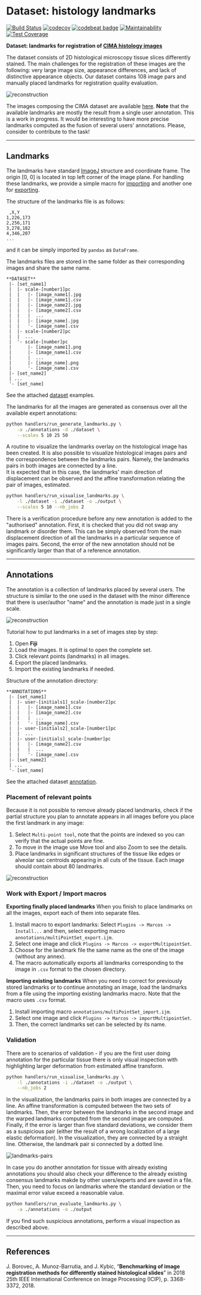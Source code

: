 # Dataset: histology landmarks

[![Build Status](https://travis-ci.org/Borda/dataset-histology-landmarks.svg?branch=master)](https://travis-ci.org/Borda/dataset-histology-landmarks)
[![codecov](https://codecov.io/gh/Borda/dataset-histology-landmarks/branch/master/graph/badge.svg)](https://codecov.io/gh/Borda/dataset-histology-landmarks)
[![codebeat badge](https://codebeat.co/badges/3e86ad36-cb0c-430f-a096-a221ca871bb4)](https://codebeat.co/a/jirka-borovec/projects/github-com-borda-dataset-histology-landmarks-master)
[![Maintainability](https://api.codeclimate.com/v1/badges/e1374e80994253cc8e95/maintainability)](https://codeclimate.com/github/Borda/dataset-histology-landmarks/maintainability)
[![Test Coverage](https://api.codeclimate.com/v1/badges/e1374e80994253cc8e95/test_coverage)](https://codeclimate.com/github/Borda/dataset-histology-landmarks/test_coverage)


**Dataset: landmarks for registration of [CIMA histology images](http://cmp.felk.cvut.cz/~borovji3/?page=dataset)**

The dataset consists of 2D histological microscopy tissue slices differently stained. 
The main challenges for the registration of these images are the following: very large image size, appearance differences, and lack of distinctive appearance objects. 
Our dataset contains 108 image pars and manually placed landmarks for registration quality evaluation.

![reconstruction](figures/images-landmarks.jpg)

The images composing the CIMA dataset are available [here](http://cmp.felk.cvut.cz/~borovji3/?page=dataset). 
**Note** that the available landmarks are mostly the result from a single user annotation. 
This is a work in progress. It would be interesting to have more precise landmarks computed as the fusion of several users' annotations. Please, consider to contribute to the task!

---

## Landmarks

The landmarks have standard [ImageJ](https://imagej.net/Welcome) structure and coordinate frame. 
The origin [0, 0] is located in top left corner of the image plane. 
For handling these landmarks, we provide a simple macro for [importing](annotations/multiPointSet_import.ijm) and another one for [exporting](annotations/multiPointSet_export.ijm).

The structure of the landmarks file is as follows:
```
 ,X,Y
1,226,173
2,256,171
3,278,182
4,346,207
...
```
 and it can be simply imported by `pandas` as `DataFrame`.

The landmarks files are stored in the same folder as their corresponding images and share the same name. 
```
**DATASET**
 |- [set_name1]
 |  |- scale-[number1]pc
 |  |   |- [image_name1].jpg
 |  |   |- [image_name1].csv
 |  |   |- [image_name2].jpg
 |  |   |- [image_name2].csv
 |  |   |  ...
 |  |   |- [image_name].jpg
 |  |   '- [image_name].csv
 |  |- scale-[number2]pc
 |  |  ...
 |  '- scale-[number]pc
 |      |- [image_name1].png
 |      |- [image_name1].csv
 |      |  ...
 |      |- [image_name].png
 |      '- [image_name].csv
 |- [set_name2]
 | ...
 '- [set_name]
```
See the attached [dataset](dataset) examples.

The landmarks for all the images are generated as consensus over all the available expert annotations: 
```bash
python handlers/run_generate_landmarks.py \
    -a ./annotations -d ./dataset \
    --scales 5 10 25 50
```

A routine to visualize the landmarks overlay on the histological image has been created. 
It is also possible to visualize histological images pairs and the correspondence between the landmarks pairs. 
Namely, the landmarks pairs in both images are connected by a line.  
It is expected that in this case, the landmarks' main direction of displacement can be observed and the affine transformation relating the pair of images, estimated.
```bash
python handlers/run_visualise_landmarks.py \
    -l ./dataset -i ./dataset -o ./output \
    --scales 5 10 --nb_jobs 2
```

There is a verification procedure before any new annotation is added to the "authorised" annotation. 
First, it is checked that you did not swap any landmark or disorder them. 
This can be simply observed from the main displacement direction of all the landmarks in a particular sequence of images pairs. 
Second, the error of the new annotation should not be significantly larger than that of a reference annotation. 

---

## Annotations

The annotation is a collection of landmarks placed by several users. 
The structure is similar to the one used in the dataset with the minor difference that there is user/author "name" and the annotation is made just in a single scale.

![reconstruction](figures/imagej-image-pair.jpg)

Tutorial how to put landmarks in a set of images step by step:
1. Open **Fiji**
2. Load the images. It is optimal to open the complete set. 
3. Click relevant points (landmarks) in all images.
4. Export the placed landmarks.
5. Import the existing landmarks if needed.

Structure of the annotation directory:
```
**ANNOTATIONS**
 |- [set_name1]
 |  |- user-[initials1]_scale-[number2]pc
 |  |   |- [image_name1].csv
 |  |   |- [image_name2].csv
 |  |   |  ...
 |  |   '- [image_name].csv
 |  |- user-[initials2]_scale-[number1]pc
 |  |  ...
 |  |- user-[initials]_scale-[number]pc
 |  |   |- [image_name2].csv
 |  |   |  ...
 |  |   '- [image_name].csv
 |- [set_name2]
 | ...
 '- [set_name]
```
See the attached dataset [annotation](annotations).

### Placement of relevant points

Because it is not possible to remove already placed landmarks, check if the partial structure you plan to annotate appears in all images before you place the first landmark in any image:
1. Select `Multi-point tool`, note that the points are indexed so you can verify that the actual points are fine.
2. To move in the image use Move tool and also Zoom to see the details.
3. Place landmarks in significant structures of the tissue like edges or alveolar sac centroids appearing in all cuts of the tissue. Each image should contain about 80 landmarks.

![reconstruction](figures/landmarks-zoom.jpg)

### Work with Export / Import macros

**Exporting finally placed landmarks**
When you finish to place landmarks on all the images, export each of them into separate files.
1. Install macro to export landmarks: Select `Plugins -> Marcos -> Install...`
and then, select exporting macro `annotations/multiPointSet_export.ijm`.
2. Select one image and click `Plugins -> Marcos -> exportMultipointSet`.
3. Choose for the landmark file the same name as the one of the image (without any annex).
4. The macro automatically exports all landmarks corresponding to the image in `.csv` format to the chosen directory.

**Importing existing landmarks**
When you need to correct for previously stored landmarks or to continue annotating an image, load the landmarks from a file using the importing existing landmarks macro. Note that the macro uses `.csv` format.
1. Install importing macro `annotations/multiPointSet_import.ijm`.
2. Select one image and click `Plugins -> Marcos -> importMultipointSet`.
3. Then, the correct landmarks set can be selected by its name. 


### Validation

There are to scenarios of validation - if you are the first user doing annotation for the particular tissue there is only visual inspection with highlighting larger deformation from estimated affine transform. 
```bash
python handlers/run_visualise_landmarks.py \
    -l ./annotations -i ./dataset -o ./output \
    --nb_jobs 2
```

In the visualization, the landmarks pairs in both images are connected by a line. 
An affine transformation is computed between the two sets of landmarks. 
Then, the error between the landmarks in the second image and the warped landmarks computed from the second image are computed. 
Finally, if the error is larger than five standard deviations, we consider them as a suspicious pair (either the result of a wrong localization of a large elastic deformation). 
In the visualization, they are connected by a straight line. Otherwise, the landmark pair si connected by a dotted line. 

![landmarks-pairs](figures/PAIR___29-041-Izd2-w35-CD31-3-les3___AND___29-041-Izd2-w35-proSPC-4-les3.jpg)

In case you do another annotation for tissue with already existing annotations you should also check your difference to the already existing consensus landmarks makde by other users/experts and are saved in a file.
Then, you need to focus on landmarks where the standard deviation or the maximal error value exceed a reasonable value.
```bash
python handlers/run_evaluate_landmarks.py \
    -a ./annotations -o ./output
```
If you find such suspicious annotations, perform a visual inspection as described above.

---

## References

J. Borovec, A. Munoz-Barrutia, and J. Kybic, “**Benchmarking of image registration methods for differently stained histological slides**” in 2018 25th IEEE International Conference on Image Processing (ICIP), p. 3368-3372, 2018.
